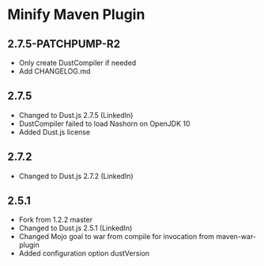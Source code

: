 # Minify Maven Plugin

## 2.7.5-PATCHPUMP-R2

* Only create DustCompiler if needed
* Add CHANGELOG.md

## 2.7.5

* Changed to Dust.js 2.7.5 (LinkedIn)
* DustCompiler failed to load Nashorn on OpenJDK 10
* Added Dust.js license

## 2.7.2

* Changed to Dust.js 2.7.2 (LinkedIn)

## 2.5.1

* Fork from 1.2.2 master
* Changed to Dust.js 2.5.1 (LinkedIn)
* Changed Mojo goal to war from compile for invocation from maven-war-plugin
* Added configuration option dustVersion
